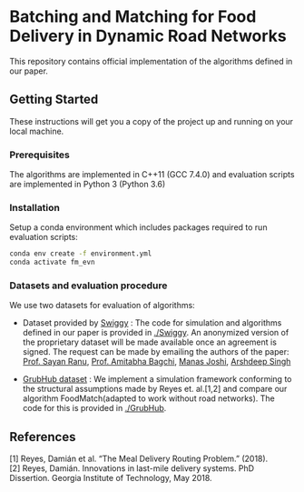 # Batching and Matching for Food Delivery in Dynamic Road Networks

This repository contains official implementation of the algorithms defined in our paper.

## Getting Started

These instructions will get you a copy of the project up and running on your local machine.

### Prerequisites

The algorithms are implemented in C++11 (GCC 7.4.0) and evaluation scripts are implemented in Python 3 (Python 3.6)

### Installation

Setup a conda environment which includes packages required to run evaluation scripts:

```bash
conda env create -f environment.yml
conda activate fm_evn
```

### Datasets and evaluation procedure
We use two datasets for evaluation of algorithms:
- Dataset provided by [Swiggy](https://www.swiggy.com/) : The code for simulation and algorithms defined in our paper is provided in [./Swiggy](Swiggy). An anonymized version of the proprietary dataset will be made available once an agreement is signed. The request can be made by emailing the authors of the paper: [Prof. Sayan Ranu](mailto:sayanranu@cse.iitd.ac.in), [Prof. Amitabha Bagchi](mailto:bagchi@cse.iitd.ac.in), [Manas Joshi](mailto:manasjoshi241@gmail.com), [Arshdeep Singh](mailto:arshdeep50625@gmail.com)

- [GrubHub dataset](https://github.com/grubhub/mdrplib) : We implement a simulation framework conforming to the structural assumptions made by Reyes et. al.\[1,2\] and compare our algorithm FoodMatch(adapted to work without road networks). The code for this is provided in [./GrubHub](GrubHub).

## References
[1] Reyes, Damián et al. “The Meal Delivery Routing Problem.” (2018). <br>
[2] Reyes, Damián. Innovations in last-mile delivery systems. PhD Dissertion. Georgia Institute of Technology, May 2018.
